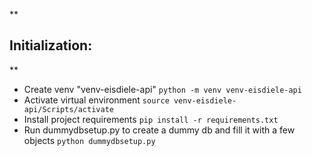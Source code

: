 **

## Initialization:

**

 - Create venv "venv-eisdiele-api" `python -m venv venv-eisdiele-api`
 - Activate virtual environment `source venv-eisdiele-api/Scripts/activate`
 - Install project requirements `pip install -r requirements.txt`
 - Run dummydbsetup.py to create a dummy db and fill it with a few
   objects `python dummydbsetup.py`
